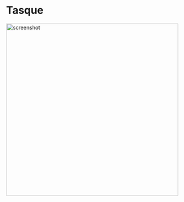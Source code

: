 # Tasque
<img width="465" alt="screenshot" src="https://user-images.githubusercontent.com/42544598/148730229-d4741446-4da7-4a20-a0ba-3e5824050b1f.png">
